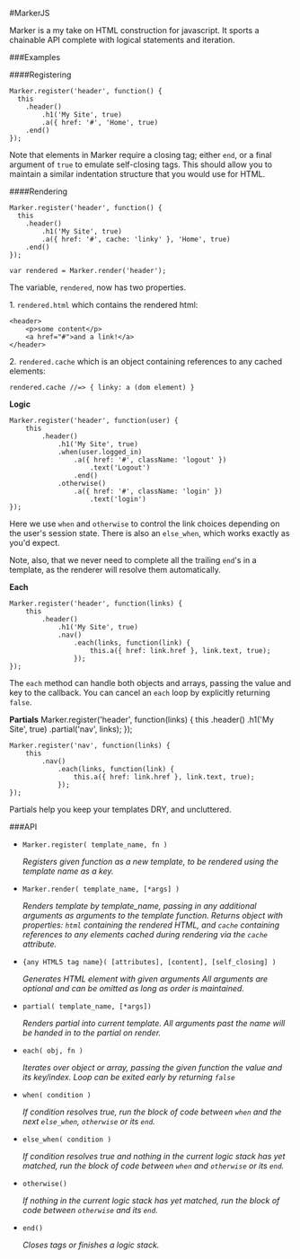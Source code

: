 #MarkerJS

Marker is a my take on HTML construction for javascript. It sports a chainable API complete with logical statements and iteration.

###Examples

####Registering

	Marker.register('header', function() {
	  this
		.header()
	    	.h1('My Site', true)
	    	.a({ href: '#', 'Home', true)
		.end()
	});

Note that elements in Marker require a closing tag; either `end`, or a final argument of `true` to emulate self-closing tags. This should allow you 
to maintain a similar indentation structure that you would use for HTML.

####Rendering

	Marker.register('header', function() {
	  this
		.header()
	    	.h1('My Site', true)
	    	.a({ href: '#', cache: 'linky' }, 'Home', true)
		.end()
	});
	
	var rendered = Marker.render('header');

The variable, `rendered`, now has two properties. 

1\. `rendered.html` which contains the rendered html:	

	<header>
		<p>some content</p>
		<a href="#">and a link!</a>
	</header>

2\. `rendered.cache` which is an object containing references to any cached elements:

	rendered.cache //=> { linky: a (dom element) }

**Logic**

	Marker.register('header', function(user) {
		this
			.header()
				.h1('My Site', true)
				.when(user.logged_in)
					.a({ href: '#', className: 'logout' })
						.text('Logout')
					.end()
				.otherwise()
					.a({ href: '#', className: 'login' })
						.text('login')
	});

Here we use `when` and `otherwise` to control the link choices depending on the user's session state. There is also an `else_when`, 
which works exactly as you'd expect.

Note, also, that we never need to complete all the trailing `end`'s in a template, as the renderer will resolve them automatically. 

**Each**

	Marker.register('header', function(links) {
		this
			.header()
				.h1('My Site', true)
				.nav()
					.each(links, function(link) {
						this.a({ href: link.href }, link.text, true);
					});
	});

The `each` method can handle both objects and arrays, passing the value and key to the callback. You can cancel an `each` loop by explicitly returning 
`false`.	
	
**Partials**
	Marker.register('header', function(links) {
		this
			.header()
				.h1('My Site', true)
				.partial('nav', links);
	});
	
	Marker.register('nav', function(links) {
		this
			.nav()
				.each(links, function(link) {
					this.a({ href: link.href }, link.text, true);
				});
	});
	
Partials help you keep your templates DRY, and uncluttered.

###API

* `Marker.register( template_name, fn )`

	*Registers given function as a new template, to be rendered using the template name as a key.*

* `Marker.render( template_name, [*args] )`
	
	*Renders template by template_name, passing in any additional arguments as arguments to the template function. Returns object 
	with properties: `html` containing the rendered HTML, and `cache` containing references to any elements cached during rendering via the 
	`cache` attribute.*

* `{any HTML5 tag name}( [attributes], [content], [self_closing] )`
	
	*Generates HTML element with given arguments
	All arguments are optional and can be omitted as long as order is maintained.*
	
* `partial( template_name, [*args])`

	*Renders partial into current template. All arguments past the name will be handed in to the partial on render.*
	
* `each( obj, fn )`

	*Iterates over object or array, passing the given function the value and its key/index. Loop can be exited early by returning `false`*
	
* `when( condition )`

	*If condition resolves true, run the block of code between `when` and the next `else_when`, `otherwise` or its `end`.*

* `else_when( condition )`

	*If condition resolves true and nothing in the current logic stack has yet matched, 
	run the block of code between `when` and `otherwise` or its `end`.*

* `otherwise()`

	*If nothing in the current logic stack has yet matched, run the block of code between `otherwise` and its `end`.*
	

* `end()`

	*Closes tags or finishes a logic stack.*

